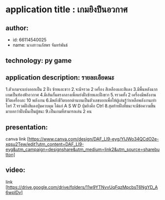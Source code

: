 # application title : เกมยิงปืนอวกาศ

## author: 
  * id: 66114540025
  * name: นางสาวนภัสพร จันทร์พันธ์
    
## technology: py game

## application description: รายละเอียดนะ
1.ตัวเกมจะแบ่งออกเป็น 2 ฝั่ง ซ้ายและขวา 2.จะมีจรวด 2 เครื่อง สีเหลืองและสีแดง
3.มีพื้นหลังฉากเกมเป็นท้องฟ้าอวกาศ 4.มีเส้นกั้นตรงกลางเพื่อแย่งฝั่งซ้ายและฝั่งขวา
5.จรวดทั้ง 2 เครื่องมีพลังงานชีวิตเครื่องละ 10 พลังงาน
6.มีพลังชีวิตบอกด้านบนเป็นตัวเลขบอกเพื่อให้ผู้เล่นรู้ว่าเหลือพลังงานเท่าไหร่
7.จรวดฝั่งสีแดงปุ่มควบคุม ได้แก่ A S W D ปุ่มยิงคือ Ctrl
8.สุดท้ายฝั่งที่ชนะจะมีข้อความขึ้นมาบอกว่าฝั่งนั้นเป็นผู้ชนะ
9.เป็นเกมที่สามารถเล่น 2 คน
## presentation: 
  canva link [https://www.canva.com/design/DAF_Ll9-eyg/YIJWo34QCdO2e-xqsu2Tew/edit?utm_content=DAF_Ll9-eyg&utm_campaign=designshare&utm_medium=link2&utm_source=sharebutton]

## video: 
  link [https://drive.google.com/drive/folders/11w9YTNvvUqFqzMpcbsT6NgYD_A6wpIDv]

